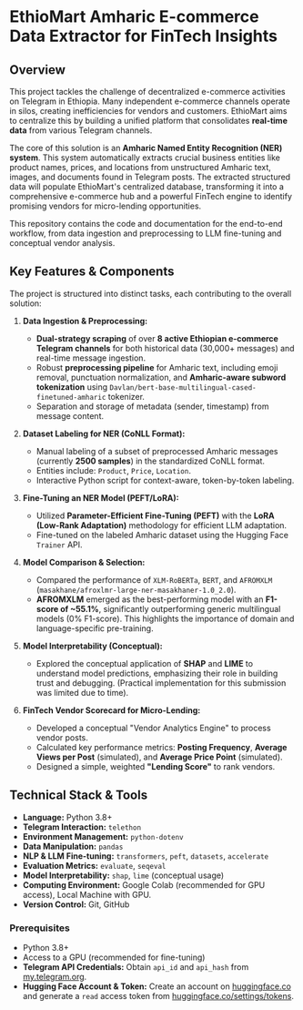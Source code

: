 # EthioMart Amharic E-commerce Data Extractor for FinTech Insights

## Overview

This project tackles the challenge of decentralized e-commerce activities on Telegram in Ethiopia. Many independent e-commerce channels operate in silos, creating inefficiencies for vendors and customers. EthioMart aims to centralize this by building a unified platform that consolidates **real-time data** from various Telegram channels.

The core of this solution is an **Amharic Named Entity Recognition (NER) system**. This system automatically extracts crucial business entities like product names, prices, and locations from unstructured Amharic text, images, and documents found in Telegram posts. The extracted structured data will populate EthioMart's centralized database, transforming it into a comprehensive e-commerce hub and a powerful FinTech engine to identify promising vendors for micro-lending opportunities.

This repository contains the code and documentation for the end-to-end workflow, from data ingestion and preprocessing to LLM fine-tuning and conceptual vendor analysis.

## Key Features & Components

The project is structured into distinct tasks, each contributing to the overall solution:

1.  **Data Ingestion & Preprocessing:**
    * **Dual-strategy scraping** of over **8 active Ethiopian e-commerce Telegram channels** for both historical data (30,000+ messages) and real-time message ingestion.
    * Robust **preprocessing pipeline** for Amharic text, including emoji removal, punctuation normalization, and **Amharic-aware subword tokenization** using `Davlan/bert-base-multilingual-cased-finetuned-amharic` tokenizer.
    * Separation and storage of metadata (sender, timestamp) from message content.

2.  **Dataset Labeling for NER (CoNLL Format):**
    * Manual labeling of a subset of preprocessed Amharic messages (currently **2500 samples**) in the standardized CoNLL format.
    * Entities include: `Product`, `Price`, `Location`.
    * Interactive Python script for context-aware, token-by-token labeling.

3.  **Fine-Tuning an NER Model (PEFT/LoRA):**
    * Utilized **Parameter-Efficient Fine-Tuning (PEFT)** with the **LoRA (Low-Rank Adaptation)** methodology for efficient LLM adaptation.
    * Fine-tuned on the labeled Amharic dataset using the Hugging Face `Trainer` API.

4.  **Model Comparison & Selection:**
    * Compared the performance of `XLM-RoBERTa`, `BERT`, and `AFROMXLM` (`masakhane/afroxlmr-large-ner-masakhaner-1.0_2.0`).
    * **AFROMXLM** emerged as the best-performing model with an **F1-score of ~55.1%**, significantly outperforming generic multilingual models (0% F1-score). This highlights the importance of domain and language-specific pre-training.

5.  **Model Interpretability (Conceptual):**
    * Explored the conceptual application of **SHAP** and **LIME** to understand model predictions, emphasizing their role in building trust and debugging. (Practical implementation for this submission was limited due to time).

6.  **FinTech Vendor Scorecard for Micro-Lending:**
    * Developed a conceptual "Vendor Analytics Engine" to process vendor posts.
    * Calculated key performance metrics: **Posting Frequency**, **Average Views per Post** (simulated), and **Average Price Point** (simulated).
    * Designed a simple, weighted **"Lending Score"** to rank vendors.

## Technical Stack & Tools

* **Language:** Python 3.8+
* **Telegram Interaction:** `telethon`
* **Environment Management:** `python-dotenv`
* **Data Manipulation:** `pandas`
* **NLP & LLM Fine-tuning:** `transformers`, `peft`, `datasets`, `accelerate`
* **Evaluation Metrics:** `evaluate`, `seqeval`
* **Model Interpretability:** `shap`, `lime` (conceptual usage)
* **Computing Environment:** Google Colab (recommended for GPU access), Local Machine with GPU.
* **Version Control:** Git, GitHub

### Prerequisites

* Python 3.8+
* Access to a GPU (recommended for fine-tuning)
* **Telegram API Credentials:** Obtain `api_id` and `api_hash` from [my.telegram.org](https://my.telegram.org).
* **Hugging Face Account & Token:** Create an account on [huggingface.co](https://huggingface.co/) and generate a `read` access token from [huggingface.co/settings/tokens](https://huggingface.co/settings/tokens).